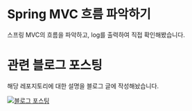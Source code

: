# Spring MVC 흐름 파악하기

스프링 MVC의 흐름을 파악하고, log를 출력하여 직접 확인해봤습니다.

# 관련 블로그 포스팅

해당 레포지토리에 대한 설명을 블로그 글에 작성해놨습니다.

[![블로그 포스팅](https://img.shields.io/badge/블로그-포스팅으로%20이동-orange?logo=tistory)](https://lass9436.tistory.com/7)
